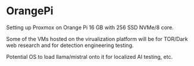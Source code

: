 # OrangePi
Setting up Proxmox on Orange Pi 16 GB with 256 SSD NVMe/8 core.

Some of the VMs hosted on the virualization platform will be for TOR/Dark web research and for detection engineering testing.

Potential OS to load llama/mistral onto it for localized AI testing, etc.
